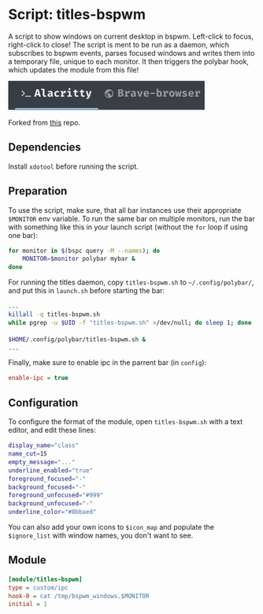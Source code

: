 # Script: titles-bspwm

A script to show windows on current desktop in bspwm. Left-click to focus,
right-click to close! The script is ment to be run as a daemon, which
subscribes to bspwm events, parses focused windows and writes them into a
temporary file, unique to each monitor. It then triggers the polybar hook,
which updates the module from this file!

![titles-bspwm](screenshots/1.png)

Forked from [this](https://github.com/melangue/bspwm-window-titles) repo.


## Dependencies

Install `xdotool` before running the script.


## Preparation

To use the script, make sure, that all bar
instances use their appropriate `$MONITOR` env variable.  To run the same bar
on multiple monitors, run the bar with something like this in your launch
script (without the `for` loop if using one bar):
```sh
for monitor in $(bspc query -M --names); do
    MONITOR=$monitor polybar mybar &
done
```
For running the titles daemon, copy `titles-bspwm.sh` to `~/.config/polybar/`,
and put this in `launch.sh` before starting the bar:
```sh
...
killall -q titles-bspwm.sh
while pgrep -u $UID -f "titles-bspwm.sh" >/dev/null; do sleep 1; done

$HOME/.config/polybar/titles-bspwm.sh &
...
```
Finally, make sure to enable ipc in the parrent bar (in `config`):
```ini
enable-ipc = true
```


## Configuration

To configure the format of the module, open `titles-bspwm.sh` with a text
editor, and edit these lines:
```sh
display_name="class"
name_cut=15
empty_message="..."
underline_enabled="true"
foreground_focused="-"
background_focused="-"
foreground_unfocused="#999"
background_unfocused="-"
underline_color="#8bbaed"
```
You can also add your own icons to `$icon_map` and populate the `$ignore_list`
with window names, you don't want to see.


## Module

```ini
[module/titles-bspwm]
type = custom/ipc
hook-0 = cat /tmp/bspwm_windows.$MONITOR
initial = 1
```
